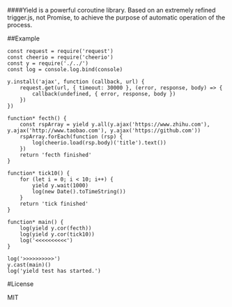 ####Yield is a powerful coroutine library.
Based on an extremely refined trigger.js, not Promise, to achieve the purpose of automatic operation of the process.

##Example

	const request = require('request')
	const cheerio = require('cheerio')
	const y = require('./../')
	const log = console.log.bind(console)

	y.install('ajax', function (callback, url) {
	    request.get(url, { timeout: 30000 }, (error, response, body) => {
	        callback(undefined, { error, response, body })
	    })
	})
	
	function* fecth() {
	    const rspArray = yield y.all(y.ajax('https://www.zhihu.com'), y.ajax('http://www.taobao.com'), y.ajax('https://github.com'))
	    rspArray.forEach(function (rsp) {
	        log(cheerio.load(rsp.body)('title').text())
	    })
	    return 'fecth finished'
	}
	
	function* tick10() {
	    for (let i = 0; i < 10; i++) {
	        yield y.wait(1000)
	        log(new Date().toTimeString())
	    }
	    return 'tick finished'
	}
	
	function* main() {
	    log(yield y.cor(fecth))
	    log(yield y.cor(tick10))
	    log('<<<<<<<<<<')
	}
	
	log('>>>>>>>>>>')
	y.cast(main)()
	log('yield test has started.')




#License

MIT